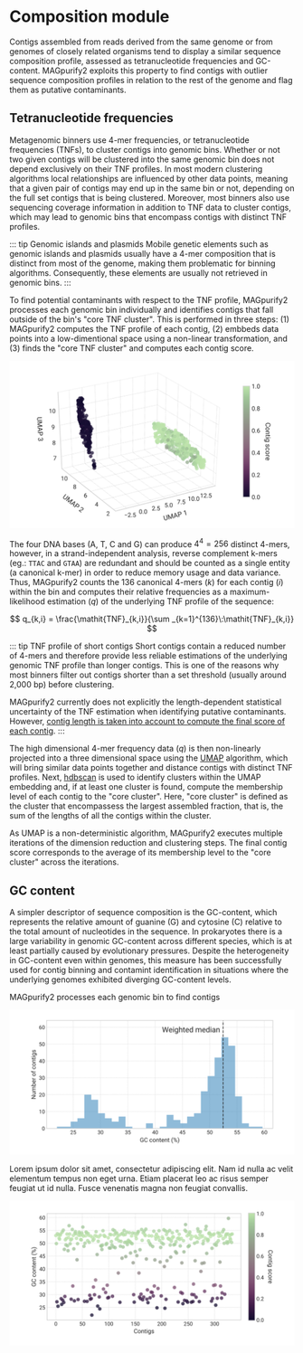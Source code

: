 # Composition module

Contigs assembled from reads derived from the same genome or from genomes of closely related organisms tend to display a similar sequence composition profile, assessed as tetranucleotide frequencies and GC-content. MAGpurify2 exploits this property to find contigs with outlier sequence composition profiles in relation to the rest of the genome and flag them as putative contaminants.

## Tetranucleotide frequencies

Metagenomic binners use 4-mer frequencies, or tetranucleotide frequencies (TNFs), to cluster contigs into genomic bins. Whether or not two given contigs will be clustered into the same genomic bin does not depend exclusively on their TNF profiles. In most modern clustering algorithms local relationships are influenced by other data points, meaning that a given pair of contigs may end up in the same bin or not, depending on the full set contigs that is being clustered. Moreover, most binners also use sequencing coverage information in addition to TNF data to cluster contigs, which may lead to genomic bins that encompass contigs with distinct TNF profiles.

::: tip Genomic islands and plasmids
Mobile genetic elements such as genomic islands and plasmids usually have a 4-mer composition that is distinct from most of the genome, making them problematic for binning algorithms. Consequently, these elements are usually not retrieved in genomic bins.
:::

To find potential contaminants with respect to the TNF profile, MAGpurify2 processes each genomic bin individually and identifies contigs that fall outside of the bin's "core TNF cluster". This is performed in three steps: (1) MAGpurify2 computes the TNF profile of each contig, (2) embbeds data points into a low-dimentional space using a non-linear transformation, and (3) finds the "core TNF cluster" and computes each contig score.

![tnf-embedding](./figures/tnf-embedding.svg)

The four DNA bases (A, T, C and G) can produce $4^4 = 256$ distinct 4-mers, however, in a strand-independent analysis, reverse complement k-mers (eg.: `TTAC` and `GTAA`) are redundant and should be counted as a single entity (a canonical k-mer) in order to reduce memory usage and data variance. Thus, MAGpurify2 counts the 136 canonical 4-mers ($k$) for each contig ($i$) within the bin and computes their relative frequencies as a maximum-likelihood estimation ($q$) of the underlying TNF profile of the sequence:

$$
q_{k,i} = \frac{\mathit{TNF}_{k,i}}{\sum _{k=1}^{136}\:\mathit{TNF}_{k,i}}
$$

::: tip TNF profile of short contigs
Short contigs contain a reduced number of 4-mers and therefore provide less reliable estimations of the underlying genomic TNF profile than longer contigs. This is one of the reasons why most binners filter out contigs shorter than a set threshold (usually around 2,000 bp) before clustering.

MAGpurify2 currently does not explicitly the length-dependent statistical uncertainty of the TNF estimation when identifying putative contaminants. However, [contig length is taken into account to compute the final score of each contig](contaminant-detection.md).
:::

The high dimensional 4-mer frequency data ($q$) is then non-linearly projected into a three dimensional space using the [UMAP](https://umap-learn.readthedocs.io/en/latest/) algorithm, which will bring similar data points together and distance contigs with distinct TNF profiles. Next, [hdbscan](https://hdbscan.readthedocs.io/en/latest/) is used to identify clusters within the UMAP embedding and, if at least one cluster is found, compute the membership level of each contig to the "core cluster". Here, "core cluster" is defined as the cluster that encompassess the largest assembled fraction, that is, the sum of the lengths of all the contigs within the cluster.

As UMAP is a non-deterministic algorithm, MAGpurify2 executes multiple iterations of the dimension reduction and clustering steps. The final contig score corresponds to the average of its membership level to the "core cluster" across the iterations.

## GC content

A simpler descriptor of sequence composition is the GC-content, which represents the relative amount of guanine (G) and cytosine (C) relative to the total amount of nucleotides in the sequence. In prokaryotes there is a large variability in genomic GC-content across different species, which is at least partially caused by evolutionary pressures. Despite the heterogeneity in GC-content even within genomes, this measure has been successfully used for contig binning and contamint identification in situations where the underlying genomes exhibited diverging GC-content levels.

MAGpurify2 processes each genomic bin to find contigs

![gc-content-hist](./figures/gc-content-hist.svg)

Lorem ipsum dolor sit amet, consectetur adipiscing elit. Nam id nulla ac velit elementum tempus non eget urna. Etiam placerat leo ac risus semper feugiat ut id nulla. Fusce venenatis magna non feugiat convallis.

![gc-content-scores](./figures/gc-content-scores.svg)